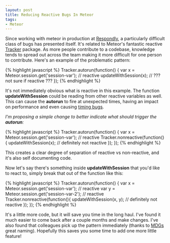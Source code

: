 ```yaml
---
layout: post
title: Reducing Reactive Bugs In Meteor
tags:
- Meteor
---
```


Since working with meteor in production at [Respondly](http://hharnisc.github.io/2014/08/15/punk-rock-not-corporate-rock.html), a particularly difficult class of bugs has presented itself. It's related to Meteor's fantastic reactive [Tracker](https://www.meteor.com/tracker) package. As more people contribute to a codebase, knowledge tends to spread out across the team making it more difficult for one person to contribute. Here's an example of the problematic pattern:

{% highlight javascript %}
Tracker.autorun(function() {
  var x = Meteor.session.get('session-var'); // reactive
  updateWithSession(x); // ??? not sure if reactive ???
});
{% endhighlight %}

It's not immediately obvious what is reactive in this example. The function **updateWithSession** could be reading from other reactive variables as well. This can cause the **autorun** to fire at unexpected times, having an impact on performance and even causing [timing bugs](http://en.wikipedia.org/wiki/Heisenbug).

_I'm proposing a simple change to better indicate what should trigger the **autorun**:_

{% highlight javascript %}
Tracker.autorun(function() {
  var x = Meteor.session.get('session-var'); // reactive
  Tracker.nonreactive(function(){
    updateWithSession(x); // definitely not reactive
  });
});
{% endhighlight %}

This creates a clear degree of separation of reactive vs non-reactive, and it's also self documenting code.

Now let's say there's something inside **updateWithSession** that you'd like to react to, simply break that out of the function like this:

{% highlight javascript %}
Tracker.autorun(function() {
  var x = Meteor.session.get('session-var'); // reactive
  var y = Meteor.session.get('session-var-2'); // reactive
  Tracker.nonreactive(function(){
    updateWithSession(x, y); // definitely not reactive
  });
});
{% endhighlight %}

It's a little more code, but it will save you time in the long haul. I've found it much easier to come back after a couple months and make changes. I've also found that colleagues pick up the pattern immediately (thanks to [MDGs](https://www.meteor.com/) great naming). Hopefully this saves you some time to add one more little feature!
